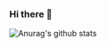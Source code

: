 ### Hi there 👋
![Anurag's github stats](https://github-readme-stats.vercel.app/api?username=RutuBachhav&show_icons=true&theme=react)
